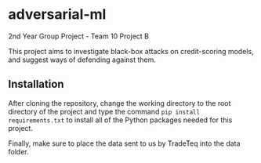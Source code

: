 # adversarial-ml
2nd Year Group Project - Team 10 Project B

This project aims to investigate black-box attacks on credit-scoring models, and suggest ways of defending against them.

## Installation

After cloning the repository, change the working directory to the root directory of the project and type the
command `pip install requirements.txt` to install all of the Python packages needed for this project.

Finally, make sure to place the data sent to us by TradeTeq into the data folder.